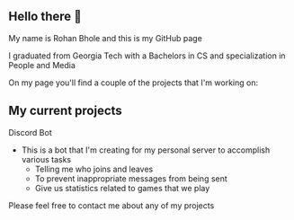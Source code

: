 ## Hello there 👋

My name is Rohan Bhole and this is my GitHub page

I graduated from Georgia Tech with a Bachelors in CS and specialization in People and Media

On my page you'll find a couple of the projects that I'm working on:

## My current projects
Discord Bot
- This is a bot that I'm creating for my personal server to accomplish various tasks
    - Telling me who joins and leaves
    - To prevent inappropriate messages from being sent
    - Give us statistics related to games that we play

Please feel free to contact me about any of my projects
<!--
**CaydeXI/CaydeXI** is a ✨ _special_ ✨ repository because its `README.md` (this file) appears on your GitHub profile.

Here are some ideas to get you started:

- 🔭 I’m currently working on ...
- 🌱 I’m currently learning ...
- 👯 I’m looking to collaborate on ...
- 🤔 I’m looking for help with ...
- 💬 Ask me about ...
- 📫 How to reach me: ...
- 😄 Pronouns: ...
- ⚡ Fun fact: ...
-->
